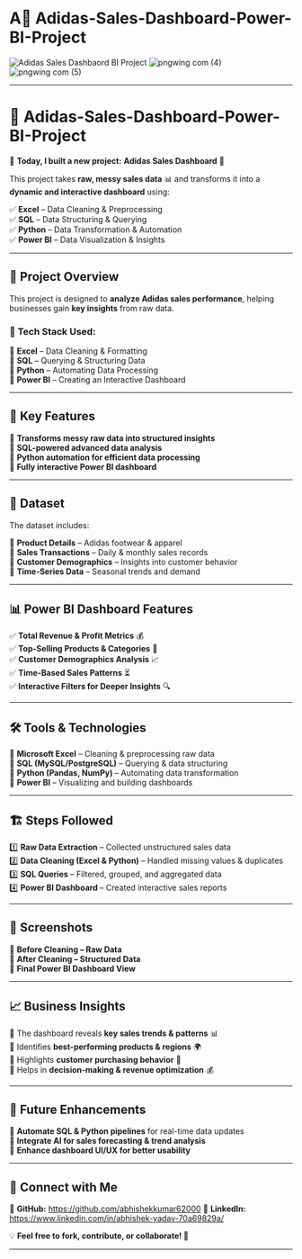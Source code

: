 # A👟 Adidas-Sales-Dashboard-Power-BI-Project
![Adidas Sales Dashbaord BI Project](https://github.com/user-attachments/assets/998cc5bf-721f-42cd-b3a4-664b42cb9061)
![pngwing com (4)](https://github.com/user-attachments/assets/b2b917d9-9bcf-40af-8c42-abb8041cbfb1)
![pngwing com (5)](https://github.com/user-attachments/assets/5aa46e7b-db56-4cbd-838c-cafc78cfa415)

---

# 👟 Adidas-Sales-Dashboard-Power-BI-Project  

🚀 **Today, I built a new project:** **Adidas Sales Dashboard** 🎯  

This project takes **raw, messy sales data** 📊 and transforms it into a **dynamic and interactive dashboard** using:  

✅ **Excel** – Data Cleaning & Preprocessing  
✅ **SQL** – Data Structuring & Querying  
✅ **Python** – Data Transformation & Automation  
✅ **Power BI** – Data Visualization & Insights  

---

## 📌 Project Overview  

This project is designed to **analyze Adidas sales performance**, helping businesses gain **key insights** from raw data.  

### 🔧 **Tech Stack Used:**  

📌 **Excel** – Data Cleaning & Formatting  
📌 **SQL** – Querying & Structuring Data  
📌 **Python** – Automating Data Processing  
📌 **Power BI** – Creating an Interactive Dashboard  

---

## 🚀 Key Features  

🎯 **Transforms messy raw data into structured insights**  
🎯 **SQL-powered advanced data analysis**  
🎯 **Python automation for efficient data processing**  
🎯 **Fully interactive Power BI dashboard**  

---

## 📂 Dataset  

The dataset includes:  

📌 **Product Details** – Adidas footwear & apparel  
📌 **Sales Transactions** – Daily & monthly sales records  
📌 **Customer Demographics** – Insights into customer behavior  
📌 **Time-Series Data** – Seasonal trends and demand  

---

## 📊 Power BI Dashboard Features  

✅ **Total Revenue & Profit Metrics** 💰  
✅ **Top-Selling Products & Categories** 👟  
✅ **Customer Demographics Analysis** 📈  
✅ **Time-Based Sales Patterns** ⏳  
✅ **Interactive Filters for Deeper Insights** 🔍  

---

## 🛠️ Tools & Technologies  

🔹 **Microsoft Excel** – Cleaning & preprocessing raw data  
🔹 **SQL (MySQL/PostgreSQL)** – Querying & data structuring  
🔹 **Python (Pandas, NumPy)** – Automating data transformation  
🔹 **Power BI** – Visualizing and building dashboards  

---

## 🏗️ Steps Followed  

1️⃣ **Raw Data Extraction** – Collected unstructured sales data  
2️⃣ **Data Cleaning (Excel & Python)** – Handled missing values & duplicates  
3️⃣ **SQL Queries** – Filtered, grouped, and aggregated data  
4️⃣ **Power BI Dashboard** – Created interactive sales reports  

---

## 📸 Screenshots  

📍 **Before Cleaning – Raw Data**  
📍 **After Cleaning – Structured Data**  
📍 **Final Power BI Dashboard View**  

---

## 📈 Business Insights  

📌 The dashboard reveals **key sales trends & patterns** 📊  
📌 Identifies **best-performing products & regions** 🌍  
📌 Highlights **customer purchasing behavior** 👥  
📌 Helps in **decision-making & revenue optimization** 💰  

---

## 🔮 Future Enhancements  

🔹 **Automate SQL & Python pipelines** for real-time data updates  
🔹 **Integrate AI for sales forecasting & trend analysis**  
🔹 **Enhance dashboard UI/UX for better usability**  

---

## 🤝 Connect with Me  

🔗 **GitHub:** https://github.com/abhishekkumar62000
🔗 **LinkedIn:** https://www.linkedin.com/in/abhishek-yadav-70a69829a/


💡 **Feel free to fork, contribute, or collaborate! 🚀**  

---
